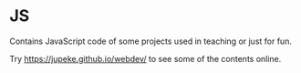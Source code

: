 # JS
Contains JavaScript code of some projects used in teaching or just for fun. 

Try https://jupeke.github.io/webdev/ to see some of the contents online.
